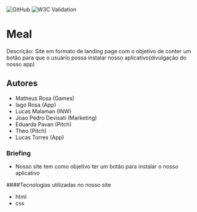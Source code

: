 ![GitHub](https://img.shields.io/github/license/Lusckas777/teste)
![W3C Validation](https://img.shields.io/w3c-validation/html?targetUrl=https%3A%2F%2Fgithub.com%2FLusckas777%2FTrabalho)

# Meal

Descrição:
Site em formato de landing page com o objetivo de conter um botão para que o usuário possa instalar nosso aplicativo(divulgação do nosso app)

## Autores

- Matheus Rosa (Games)
- Iago Rosa (App)
- Lucas Malaman (INW)
- Joao Pedro Devisati (Marketing)
- Eduarda Pavan (Pitch)
- Theo (Pitch)
- Lucas Torres (App)

### Briefing

- Nosso site tem como objetivo ter um botão para instalar o nosso aplicativo 

####Tecnologias utilizadas no nosso site
- html
- css
